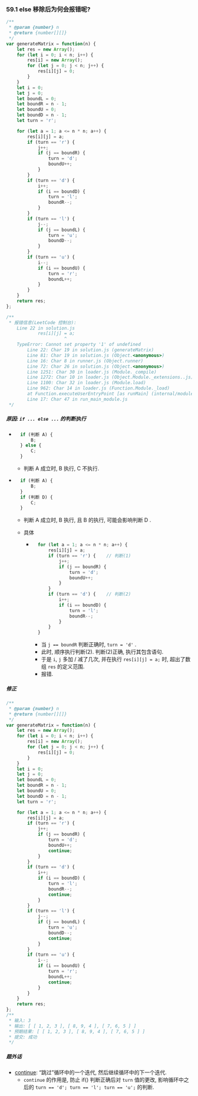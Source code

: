 ### 59.1 else 移除后为何会报错呢?



```javascript
/**
 * @param {number} n
 * @return {number[][]}
 */
var generateMatrix = function(n) {
    let res = new Array();
    for (let i = 0; i < n; i++) {   
        res[i] = new Array();
        for (let j = 0; j < n; j++) {
            res[i][j] = 0;
        }
    }
    let i = 0;
    let j = 0;
    let boundL = 0;
    let boundR = n - 1;
    let boundU = 0;
    let boundD = n - 1;
    let turn = 'r';

    for (let a = 1; a <= n * n; a++) {
        res[i][j] = a;
        if (turn == 'r') {
            j++;
            if (j == boundR) {
                turn = 'd';
                boundU++;
            }
        }
        if (turn == 'd') {
            i++;
            if (i == boundD) {
                turn = 'l';
                boundR--;
            }
        }
        if (turn == 'l') {
            j--;
            if (j == boundL) {
                turn = 'u';
                boundD--;
            }
        }
        if (turn == 'u') {
            i--;
            if (i == boundU) {
                turn = 'r';
                boundL++;
            }
        }
    }
    return res;
};

/**
 * 报错信息(LeetCode 控制台):
    Line 22 in solution.js
            res[i][j] = a;
                      ^
    TypeError: Cannot set property '1' of undefined
        Line 22: Char 19 in solution.js (generateMatrix)
        Line 81: Char 19 in solution.js (Object.<anonymous>)
        Line 16: Char 8 in runner.js (Object.runner)
        Line 72: Char 26 in solution.js (Object.<anonymous>)
        Line 1251: Char 30 in loader.js (Module._compile)
        Line 1272: Char 10 in loader.js (Object.Module._extensions..js)
        Line 1100: Char 32 in loader.js (Module.load)
        Line 962: Char 14 in loader.js (Function.Module._load)
        at Function.executeUserEntryPoint [as runMain] (internal/modules/run_main.js:72:12)
        Line 17: Char 47 in run_main_module.js   
 */
```



##### 原因: `if ... else ...` 的判断执行

* ```javascript
    if (判断 A) {
        B;
    } else {
        C;
    }
    ```

    * 判断 A 成立时, B 执行, C 不执行.

* ```javascript
    if (判断 A) {
        B;
    }
    if (判断 D) {
        C;
    }
    ```

    * 判断 A 成立时, B 执行, 且 B 的执行, 可能会影响判断 D .

    * 具体

        * ```javascript
            for (let a = 1; a <= n * n; a++) {
                res[i][j] = a;
                if (turn == 'r') {    // 判断(1)
                    j++;
                    if (j == boundR) {
                        turn = 'd';
                        boundU++;
                    }
                }
                if (turn == 'd') {    // 判断(2)
                    i++;
                    if (i == boundD) {
                        turn = 'l';
                        boundR--;
                    }
                }
            }
            ```

            * 当 `j == boundR` 判断正确时, `turn = 'd'` . 
            * 此时, 顺序执行判断(2). 判断(2)正确, 执行其包含语句.
            * 于是 `i`, `j` 多加 / 减了几次, 并在执行 `res[i][j] = a;` 时, 超出了数组 `res` 的定义范围.
            * 报错.



##### 修正

```javascript
/**
 * @param {number} n
 * @return {number[][]}
 */
var generateMatrix = function(n) {
    let res = new Array();
    for (let i = 0; i < n; i++) {   
        res[i] = new Array();
        for (let j = 0; j < n; j++) {
            res[i][j] = 0;
        }
    }
    let i = 0;
    let j = 0;
    let boundL = 0;
    let boundR = n - 1;
    let boundU = 0;
    let boundD = n - 1;
    let turn = 'r';

    for (let a = 1; a <= n * n; a++) {
        res[i][j] = a;
        if (turn == 'r') {
            j++;
            if (j == boundR) {
                turn = 'd';
                boundU++;
                continue;
            }
        }
        if (turn == 'd') {
            i++;
            if (i == boundD) {
                turn = 'l';
                boundR--;
                continue;
            }
        }
        if (turn == 'l') {
            j--;
            if (j == boundL) {
                turn = 'u';
                boundD--;
                continue;
            }
        }
        if (turn == 'u') {
            i--;
            if (i == boundU) {
                turn = 'r';
                boundL++;
                continue;
            }
        }
    }
    return res;
};
/**
 * 输入: 3
 * 输出: [ [ 1, 2, 3 ], [ 8, 9, 4 ], [ 7, 6, 5 ] ]
 * 预期结果: [ [ 1, 2, 3 ], [ 8, 9, 4 ], [ 7, 6, 5 ] ]
 * 提交: 成功
 */
```

##### 题外话

* [continue](https://www.w3school.com.cn/js/js_break.asp): “跳过”循环中的一个迭代, 然后继续循环中的下一个迭代.
    * `continue` 的作用是, 防止 if() 判断正确后对 `turn` 值的更改, 影响循环中之后的 `turn == 'd'; turn == 'l'; turn == 'u';` 的判断.